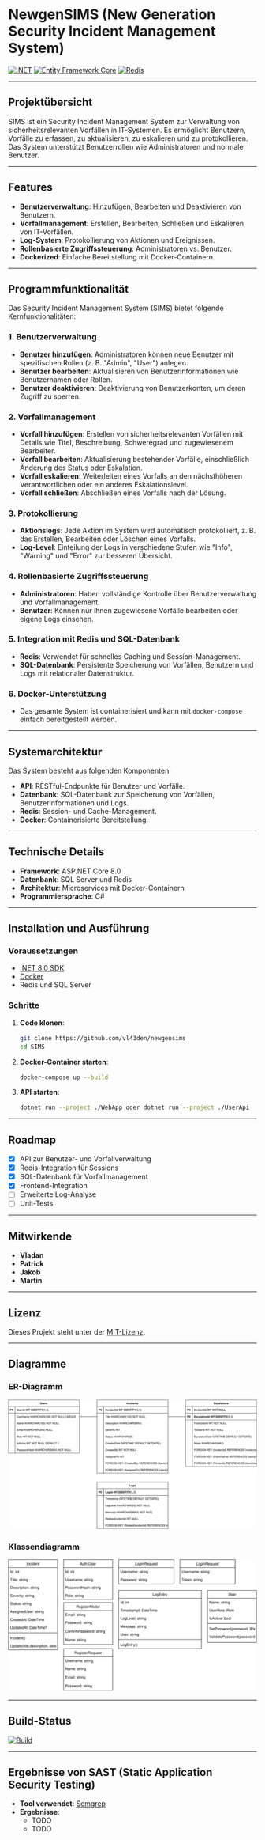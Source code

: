 # NewgenSIMS (New Generation Security Incident Management System)

[![.NET](https://img.shields.io/badge/.NET-8.0-blue)](https://dotnet.microsoft.com/) 
[![Entity Framework Core](https://img.shields.io/badge/Entity%20Framework%20Core-8.0-green)](https://docs.microsoft.com/en-us/ef/) 
[![Redis](https://img.shields.io/badge/Redis-6.0-red)](https://redis.io/) 

---

## Projektübersicht

SIMS ist ein Security Incident Management System zur Verwaltung von sicherheitsrelevanten Vorfällen in IT-Systemen. Es ermöglicht Benutzern, Vorfälle zu erfassen, zu aktualisieren, zu eskalieren und zu protokollieren. Das System unterstützt Benutzerrollen wie Administratoren und normale Benutzer.

---

## Features
- **Benutzerverwaltung**: Hinzufügen, Bearbeiten und Deaktivieren von Benutzern.
- **Vorfallmanagement**: Erstellen, Bearbeiten, Schließen und Eskalieren von IT-Vorfällen.
- **Log-System**: Protokollierung von Aktionen und Ereignissen.
- **Rollenbasierte Zugriffssteuerung**: Administratoren vs. Benutzer.
- **Dockerized**: Einfache Bereitstellung mit Docker-Containern.

---

## Programmfunktionalität

Das Security Incident Management System (SIMS) bietet folgende Kernfunktionalitäten:

### 1. **Benutzerverwaltung**
- **Benutzer hinzufügen**: Administratoren können neue Benutzer mit spezifischen Rollen (z. B. "Admin", "User") anlegen.
- **Benutzer bearbeiten**: Aktualisieren von Benutzerinformationen wie Benutzernamen oder Rollen.
- **Benutzer deaktivieren**: Deaktivierung von Benutzerkonten, um deren Zugriff zu sperren.

### 2. **Vorfallmanagement**
- **Vorfall hinzufügen**: Erstellen von sicherheitsrelevanten Vorfällen mit Details wie Titel, Beschreibung, Schweregrad und zugewiesenem Bearbeiter.
- **Vorfall bearbeiten**: Aktualisierung bestehender Vorfälle, einschließlich Änderung des Status oder Eskalation.
- **Vorfall eskalieren**: Weiterleiten eines Vorfalls an den nächsthöheren Verantwortlichen oder ein anderes Eskalationslevel.
- **Vorfall schließen**: Abschließen eines Vorfalls nach der Lösung.

### 3. **Protokollierung**
- **Aktionslogs**: Jede Aktion im System wird automatisch protokolliert, z. B. das Erstellen, Bearbeiten oder Löschen eines Vorfalls.
- **Log-Level**: Einteilung der Logs in verschiedene Stufen wie "Info", "Warning" und "Error" zur besseren Übersicht.

### 4. **Rollenbasierte Zugriffssteuerung**
- **Administratoren**: Haben vollständige Kontrolle über Benutzerverwaltung und Vorfallmanagement.
- **Benutzer**: Können nur ihnen zugewiesene Vorfälle bearbeiten oder eigene Logs einsehen.

### 5. **Integration mit Redis und SQL-Datenbank**
- **Redis**: Verwendet für schnelles Caching und Session-Management.
- **SQL-Datenbank**: Persistente Speicherung von Vorfällen, Benutzern und Logs mit relationaler Datenstruktur.

### 6. **Docker-Unterstützung**
- Das gesamte System ist containerisiert und kann mit `docker-compose` einfach bereitgestellt werden.

---

## Systemarchitektur

Das System besteht aus folgenden Komponenten:
- **API**: RESTful-Endpunkte für Benutzer und Vorfälle.
- **Datenbank**: SQL-Datenbank zur Speicherung von Vorfällen, Benutzerinformationen und Logs.
- **Redis**: Session- und Cache-Management.
- **Docker**: Containerisierte Bereitstellung.

---

## Technische Details

- **Framework**: ASP.NET Core 8.0
- **Datenbank**: SQL Server und Redis
- **Architektur**: Microservices mit Docker-Containern
- **Programmiersprache**: C#

---

## Installation und Ausführung

### Voraussetzungen
- [.NET 8.0 SDK](https://dotnet.microsoft.com/download/dotnet/8.0)
- [Docker](https://www.docker.com/)
- Redis und SQL Server

### Schritte
1. **Code klonen**:
   ```bash
   git clone https://github.com/vl43den/newgensims
   cd SIMS
   ```
2. **Docker-Container starten**:
   ```bash
   docker-compose up --build
   ```
3. **API starten**:
   ```bash
   dotnet run --project ./WebApp oder dotnet run --project ./UserApi
   ```

---

## Roadmap

- [x] API zur Benutzer- und Vorfallverwaltung
- [x] Redis-Integration für Sessions
- [x] SQL-Datenbank für Vorfallmanagement
- [X] Frontend-Integration
- [ ] Erweiterte Log-Analyse
- [ ] Unit-Tests

---

## Mitwirkende
- **Vladan**
- **Patrick**
- **Jakob**
- **Martin**

---

## Lizenz

Dieses Projekt steht unter der [MIT-Lizenz](LICENSE).

---

## Diagramme

### ER-Diagramm
![ER-Diagramm](https://github.com/vl43den/newgensims/blob/master/ImagesAndDiagrams/ER.svg)

### Klassendiagramm
![Klassendiagramm](https://github.com/vl43den/newgensims/blob/master/ImagesAndDiagrams/uml.svg)

---

## Build-Status

[![Build](https://img.shields.io/badge/build-passing-brightgreen)](https://github.com/your-repo-link/actions)

---

## Ergebnisse von SAST (Static Application Security Testing)
- **Tool verwendet**: [Semgrep](https://semgrep.dev/)
- **Ergebnisse**:
  - TODO
  - TODO
